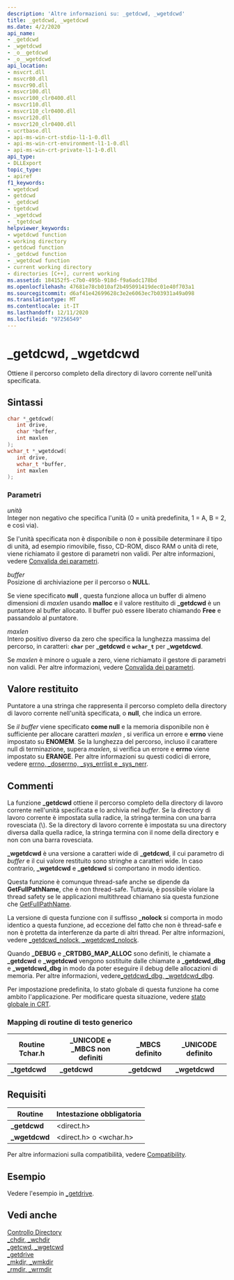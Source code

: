 ```yaml
---
description: 'Altre informazioni su: _getdcwd, _wgetdcwd'
title: _getdcwd, _wgetdcwd
ms.date: 4/2/2020
api_name:
- _getdcwd
- _wgetdcwd
- _o__getdcwd
- _o__wgetdcwd
api_location:
- msvcrt.dll
- msvcr80.dll
- msvcr90.dll
- msvcr100.dll
- msvcr100_clr0400.dll
- msvcr110.dll
- msvcr110_clr0400.dll
- msvcr120.dll
- msvcr120_clr0400.dll
- ucrtbase.dll
- api-ms-win-crt-stdio-l1-1-0.dll
- api-ms-win-crt-environment-l1-1-0.dll
- api-ms-win-crt-private-l1-1-0.dll
api_type:
- DLLExport
topic_type:
- apiref
f1_keywords:
- wgetdcwd
- getdcwd
- _getdcwd
- tgetdcwd
- _wgetdcwd
- _tgetdcwd
helpviewer_keywords:
- wgetdcwd function
- working directory
- getdcwd function
- _getdcwd function
- _wgetdcwd function
- current working directory
- directories [C++], current working
ms.assetid: 184152f5-c7b0-495b-918d-f9a6adc178bd
ms.openlocfilehash: 47681e78cb010af2b495091419dec01e40f703a1
ms.sourcegitcommit: d6af41e42699628c3e2e6063ec7b03931a49a098
ms.translationtype: MT
ms.contentlocale: it-IT
ms.lasthandoff: 12/11/2020
ms.locfileid: "97256549"
---
```

# <a name="_getdcwd-_wgetdcwd"></a>_getdcwd, _wgetdcwd

Ottiene il percorso completo della directory di lavoro corrente nell'unità specificata.

## <a name="syntax"></a>Sintassi

```C
char *_getdcwd(
   int drive,
   char *buffer,
   int maxlen
);
wchar_t *_wgetdcwd(
   int drive,
   wchar_t *buffer,
   int maxlen
);
```

### <a name="parameters"></a>Parametri

*unità*<br/>
Integer non negativo che specifica l'unità (0 = unità predefinita, 1 = A, B = 2, e così via).

Se l'unità specificata non è disponibile o non è possibile determinare il tipo di unità, ad esempio rimovibile, fisso, CD-ROM, disco RAM o unità di rete, viene richiamato il gestore di parametri non validi. Per altre informazioni, vedere [Convalida dei parametri](../../c-runtime-library/parameter-validation.md).

*buffer*<br/>
Posizione di archiviazione per il percorso o **NULL**.

Se viene specificato **null** , questa funzione alloca un buffer di almeno dimensioni di *maxlen* usando **malloc** e il valore restituito di **_getdcwd** è un puntatore al buffer allocato. Il buffer può essere liberato chiamando **Free** e passandolo al puntatore.

*maxlen*<br/>
Intero positivo diverso da zero che specifica la lunghezza massima del percorso, in caratteri: **`char`** per **_getdcwd** e **`wchar_t`** per **_wgetdcwd**.

Se *maxlen* è minore o uguale a zero, viene richiamato il gestore di parametri non validi. Per altre informazioni, vedere [Convalida dei parametri](../../c-runtime-library/parameter-validation.md).

## <a name="return-value"></a>Valore restituito

Puntatore a una stringa che rappresenta il percorso completo della directory di lavoro corrente nell'unità specificata, o **null**, che indica un errore.

Se *il buffer* viene specificato **come null** e la memoria disponibile non è sufficiente per allocare caratteri *maxlen* , si verifica un errore e **errno** viene impostato su **ENOMEM**. Se la lunghezza del percorso, incluso il carattere null di terminazione, supera *maxlen*, si verifica un errore e **errno** viene impostato su **ERANGE**. Per altre informazioni su questi codici di errore, vedere [errno, _doserrno, _sys_errlist e _sys_nerr](../../c-runtime-library/errno-doserrno-sys-errlist-and-sys-nerr.md).

## <a name="remarks"></a>Commenti

La funzione **_getdcwd** ottiene il percorso completo della directory di lavoro corrente nell'unità specificata e lo archivia nel *buffer*. Se la directory di lavoro corrente è impostata sulla radice, la stringa termina con una barra rovesciata (\\). Se la directory di lavoro corrente è impostata su una directory diversa dalla quella radice, la stringa termina con il nome della directory e non con una barra rovesciata.

**_wgetdcwd** è una versione a caratteri wide di **_getdcwd**, il cui parametro di *buffer* e il cui valore restituito sono stringhe a caratteri wide. In caso contrario, **_wgetdcwd** e **_getdcwd** si comportano in modo identico.

Questa funzione è comunque thread-safe anche se dipende da **GetFullPathName**, che è non thread-safe. Tuttavia, è possibile violare la thread safety se le applicazioni multithread chiamano sia questa funzione che [GetFullPathName](/windows/win32/api/fileapi/nf-fileapi-getfullpathnamew).

La versione di questa funzione con il suffisso **_nolock** si comporta in modo identico a questa funzione, ad eccezione del fatto che non è thread-safe e non è protetta da interferenze da parte di altri thread. Per altre informazioni, vedere [_getdcwd_nolock, _wgetdcwd_nolock](getdcwd-nolock-wgetdcwd-nolock.md).

Quando **_DEBUG** e **_CRTDBG_MAP_ALLOC** sono definiti, le chiamate a **_getdcwd** e **_wgetdcwd** vengono sostituite dalle chiamate a **_getdcwd_dbg** e **_wgetdcwd_dbg** in modo da poter eseguire il debug delle allocazioni di memoria. Per altre informazioni, vedere[_getdcwd_dbg, _wgetdcwd_dbg](getdcwd-dbg-wgetdcwd-dbg.md).

Per impostazione predefinita, lo stato globale di questa funzione ha come ambito l'applicazione. Per modificare questa situazione, vedere [stato globale in CRT](../global-state.md).

### <a name="generic-text-routine-mappings"></a>Mapping di routine di testo generico

|Routine Tchar.h|_UNICODE e _MBCS non definiti|_MBCS definito|_UNICODE definito|
|---------------------|--------------------------------------|--------------------|-----------------------|
|**_tgetdcwd**|**_getdcwd**|**_getdcwd**|**_wgetdcwd**|

## <a name="requirements"></a>Requisiti

|Routine|Intestazione obbligatoria|
|-------------|---------------------|
|**_getdcwd**|\<direct.h>|
|**_wgetdcwd**|\<direct.h> o \<wchar.h>|

Per altre informazioni sulla compatibilità, vedere [Compatibility](../../c-runtime-library/compatibility.md).

## <a name="example"></a>Esempio

Vedere l'esempio in [_getdrive](getdrive.md).

## <a name="see-also"></a>Vedi anche

[Controllo Directory](../../c-runtime-library/directory-control.md)<br/>
[_chdir, _wchdir](chdir-wchdir.md)<br/>
[_getcwd, _wgetcwd](getcwd-wgetcwd.md)<br/>
[_getdrive](getdrive.md)<br/>
[_mkdir, _wmkdir](mkdir-wmkdir.md)<br/>
[_rmdir, _wrmdir](rmdir-wrmdir.md)<br/>
